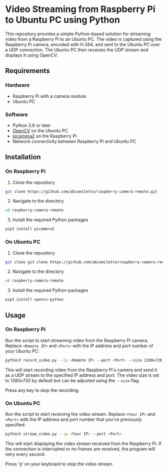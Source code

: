 # Video Streaming from Raspberry Pi to Ubuntu PC using Python

This repository provides a simple Python-based solution for streaming video from a Raspberry Pi to an Ubuntu PC. The video is captured using the Raspberry Pi camera, encoded with H.264, and sent to the Ubuntu PC over a UDP connection. The Ubuntu PC then receives the UDP stream and displays it using OpenCV.

## Requirements

### Hardware

- Raspberry Pi with a camera module
- Ubuntu PC

### Software

- Python 3.6 or later
- [OpenCV](https://opencv.org/) on the Ubuntu PC
- [picamera2](https://pypi.org/project/picamera2/) on the Raspberry Pi
- Network connectivity between Raspberry Pi and Ubuntu PC

## Installation

### On Raspberry Pi

1. Clone the repository

```bash
git clone https://github.com/abcamiletto/raspberry-camera-remote.git
```

2. Navigate to the directory

```bash
cd raspberry-camera-remote
```

3. Install the required Python packages

```bash
pip3 install picamera2
```

### On Ubuntu PC

1. Clone the repository

```bash
git clone git clone https://github.com/abcamiletto/raspberry-camera-remote.git
```

2. Navigate to the directory

```bash
cd raspberry-camera-remote
```

3. Install the required Python packages

```bash
pip3 install opencv-python
```

## Usage

### On Raspberry Pi

Run the script to start streaming video from the Raspberry Pi camera. Replace `<Remote IP>` and `<Port>` with the IP address and port number of your Ubuntu PC:

```bash
python3 record_video.py --ip <Remote IP> --port <Port> --size 1280x720
```

This will start recording video from the Raspberry Pi's camera and send it as a UDP stream to the specified IP address and port. The video size is set to 1280x720 by default but can be adjusted using the `--size` flag.

Press any key to stop the recording.

### On Ubuntu PC

Run the script to start receiving the video stream. Replace `<Your IP>` and `<Port>` with the IP address and port number that you've previously specified:

```bash
python3 stream_video.py --ip <Your IP> --port <Port>
```

This will start displaying the video stream received from the Raspberry Pi. If the connection is interrupted or no frames are received, the program will retry every second.

Press 'q' on your keyboard to stop the video stream.
